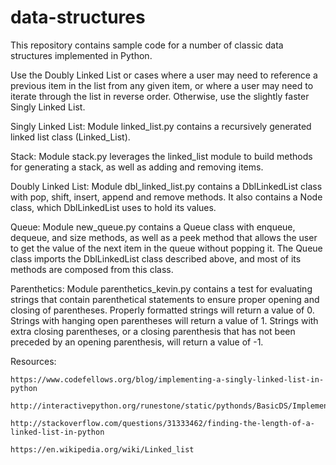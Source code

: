 # data-structures

This repository contains sample code for a number of classic data structures
implemented in Python.

Use the Doubly Linked List or cases where a user may need to reference a
previous item in the list from any given item, or where a user may need to
iterate through the list in reverse order. Otherwise, use the slightly faster
Singly Linked List.

Singly Linked List:
    Module linked_list.py contains a recursively generated linked list class
    (Linked_List).

Stack:
    Module stack.py leverages the linked_list module to build methods for
    generating a stack, as well as adding and removing items.

Doubly Linked List:
    Module dbl_linked_list.py contains a DblLinkedList class with pop, shift,
    insert, append and remove methods. It also contains a Node class, which
    DblLinkedList uses to hold its values.

Queue:
    Module new_queue.py contains a Queue class with enqueue, dequeue, and size
    methods, as well as a peek method that allows the user to get the value of
    the next item in the queue without popping it. The Queue class imports the
    DblLinkedList class described above, and most of its methods are composed
    from this class.

Parenthetics:
    Module parenthetics_kevin.py contains a test for evaluating strings that
    contain parenthetical statements to ensure proper opening and closing of
    parentheses. Properly formatted strings will return a value of 0. Strings
    with hanging open parentheses will return a value of 1. Strings with extra
    closing parentheses, or a closing parenthesis that has not been preceded by
    an opening parenthesis, will return a value of -1.


Resources:

    https://www.codefellows.org/blog/implementing-a-singly-linked-list-in-python

    http://interactivepython.org/runestone/static/pythonds/BasicDS/ImplementinganUnorderedListLinkedLists.html

    http://stackoverflow.com/questions/31333462/finding-the-length-of-a-linked-list-in-python

    https://en.wikipedia.org/wiki/Linked_list

